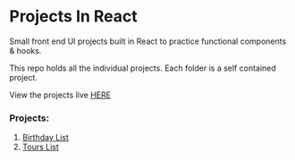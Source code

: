 # Projects In React

Small front end UI projects built in React to practice functional components & hooks.

This repo holds all the individual projects.
Each folder is a self contained project.

View the projects live [HERE](https://projects-in-react.netlify.app/)

### Projects:

1. [Birthday List](https://github.com/JimBowler82/projects-in-react/tree/main/1-birthday-list)
2. [Tours List](https://github.com/JimBowler82/projects-in-react/tree/main/2-tours-list)
